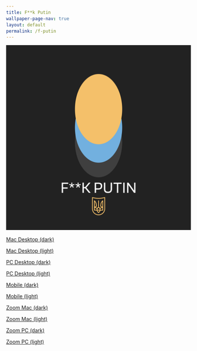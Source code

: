 ```yaml
---
title: F**k Putin 
wallpaper-page-nav: true
layout: default
permalink: /f-putin
---
```


<div class="page-thumb"><img src="static/gallery/f-putin-thumb.PNG"></div>

<a href="/static/f-putin/F**k-Putin-Desktop-mac-dark.png">Mac Desktop (dark)</a>

<a href="/static/f-putin/F**k-Putin-Desktop-mac-light.png">Mac Desktop (light)</a>

<a href="/static/f-putin/F**k-Putin-Desktop-pc-dark.png">PC Desktop (dark)</a>

<a href="/static/f-putin/F**k-Putin-Desktop-pc-light.png">PC Desktop (light)</a>

<a href="/static/f-putin/F**k-Putin-mobile-dark.png">Mobile (dark)</a>

<a href="/static/f-putin/F**k-Putin-mobile-light.png">Mobile (light)</a>

<a href="/static/f-putin/F**k-Putin-Zoom-mac-dark.png">Zoom Mac (dark)</a>

<a href="/static/f-putin/F**k-Putin-Zoom-mac-light.png">Zoom Mac (light)</a>

<a href="/static/f-putin/F**k-Putin-Zoom-pc-dark.png">Zoom PC (dark)</a>

<a href="/static/f-putin/F**k-Putin-Zoom-pc-light.png">Zoom PC (light)</a>